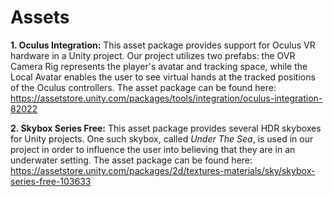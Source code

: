# Assets

**1. Oculus Integration:** This asset package provides support for Oculus VR hardware in a Unity project. Our project utilizes two prefabs: the OVR Camera Rig represents the player's avatar and tracking space, while the Local Avatar enables the user to see virtual hands at the tracked positions of the Oculus controllers. The asset package can be found here: https://assetstore.unity.com/packages/tools/integration/oculus-integration-82022

**2. Skybox Series Free:** This asset package provides several HDR skyboxes for Unity projects. One such skybox, called *Under The Sea*, is used in our project in order to influence the user into believing that they are in an underwater setting. The asset package can be found here: https://assetstore.unity.com/packages/2d/textures-materials/sky/skybox-series-free-103633
